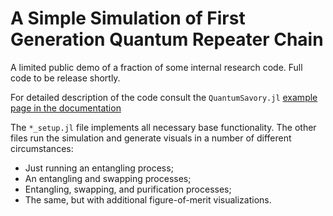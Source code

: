 # A Simple Simulation of First Generation Quantum Repeater Chain

A limited public demo of a fraction of some internal research code. Full code to be release shortly.

For detailed description of the code consult the `QuantumSavory.jl`
[example page in the documentation](https://krastanov.github.io/QuantumSavory.jl/dev/howto-firstgenrepeater/)

The `*_setup.jl` file implements all necessary base functionality.
The other files run the simulation and generate visuals in a number of different circumstances:
- Just running an entangling process;
- An entangling and swapping processes;
- Entangling, swapping, and purification processes;
- The same, but with additional figure-of-merit visualizations.